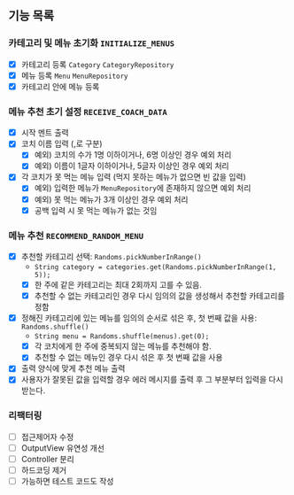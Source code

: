 ## 기능 목록

### 카테고리 및 메뉴 초기화 `INITIALIZE_MENUS`

- [x] 카테고리 등록 `Category` `CategoryRepository`
- [x] 메뉴 등록 `Menu` `MenuRepository`
- [x] 카테고리 안에 메뉴 등록

### 메뉴 추천 초기 설정  `RECEIVE_COACH_DATA`

- [x] 시작 멘트 출력
- [x] 코치 이름 입력 (,로 구분)
    - [x] 예외) 코치의 수가 1명 이하이거나, 6명 이상인 경우 예외 처리
    - [x] 예외) 이름이 1글자 이하이거나, 5글자 이상인 경우 예외 처리
- [x] 각 코치가 못 먹는 메뉴 입력 (먹지 못하는 메뉴가 없으면 빈 값을 입력)
    - [x] 예외) 입력한 메뉴가 `MenuRepository`에 존재하지 않으면 예외 처리
    - [x] 예외) 못 먹는 메뉴가 3개 이상인 경우 예외 처리
    - [x] 공백 입력 시 못 먹는 메뉴가 없는 것임

### 메뉴 추천 `RECOMMEND_RANDOM_MENU`

- [x] 추천할 카테고리 선택: `Randoms.pickNumberInRange()`
    - `String category = categories.get(Randoms.pickNumberInRange(1, 5));`
    - [x] 한 주에 같은 카테고리는 최대 2회까지 고를 수 있음.
    - [x] 추천할 수 없는 카테고리인 경우 다시 임의의 값을 생성해서 추천할 카테고리를 정함

- [x] 정해진 카테고리에 있는 메뉴를 임의의 순서로 섞은 후, 첫 번째 값을 사용: `Randoms.shuffle()`
    - `String menu = Randoms.shuffle(menus).get(0);`
    - [x] 각 코치에게 한 주에 중복되지 않는 메뉴를 추천해야 함.
    - [x] 추천할 수 없는 메뉴인 경우 다시 섞은 후 첫 번째 값을 사용

- [x] 출력 양식에 맞게 추천 메뉴 출력
- [x] 사용자가 잘못된 값을 입력할 경우 에러 메시지를 출력 후 그 부분부터 입력을 다시 받는다.

### 리팩터링

- [ ] 접근제어자 수정
- [ ] OutputView 유연성 개선
- [ ] Controller 분리
- [ ] 하드코딩 제거 
- [ ] 가능하면 테스트 코드도 작성